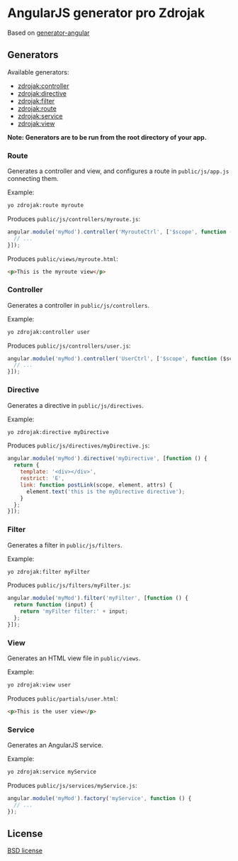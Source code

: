 # AngularJS generator pro Zdrojak

Based on [generator-angular](https://github.com/yeoman/generator-angular/)

## Generators

Available generators:

* [zdrojak:controller](#controller)
* [zdrojak:directive](#directive)
* [zdrojak:filter](#filter)
* [zdrojak:route](#route)
* [zdrojak:service](#service)
* [zdrojak:view](#view)

**Note: Generators are to be run from the root directory of your app.**

### Route
Generates a controller and view, and configures a route in `public/js/app.js` connecting them.

Example:
```bash
yo zdrojak:route myroute
```

Produces `public/js/controllers/myroute.js`:
```javascript
angular.module('myMod').controller('MyrouteCtrl', ['$scope', function ($scope) {
  // ...
}]);
```

Produces `public/views/myroute.html`:
```html
<p>This is the myroute view</p>
```

### Controller
Generates a controller in `public/js/controllers`.

Example:
```bash
yo zdrojak:controller user
```

Produces `public/js/controllers/user.js`:
```javascript
angular.module('myMod').controller('UserCtrl', ['$scope', function ($scope) {
  // ...
}]);
```
### Directive
Generates a directive in `public/js/directives`.

Example:
```bash
yo zdrojak:directive myDirective
```

Produces `public/js/directives/myDirective.js`:
```javascript
angular.module('myMod').directive('myDirective', [function () {
  return {
    template: '<div></div>',
    restrict: 'E',
    link: function postLink(scope, element, attrs) {
      element.text('this is the myDirective directive');
    }
  };
}]);
```

### Filter
Generates a filter in `public/js/filters`.

Example:
```bash
yo zdrojak:filter myFilter
```

Produces `public/js/filters/myFilter.js`:
```javascript
angular.module('myMod').filter('myFilter', [function () {
  return function (input) {
    return 'myFilter filter:' + input;
  };
}]);
```

### View
Generates an HTML view file in `public/views`.

Example:
```bash
yo zdrojak:view user
```

Produces `public/partials/user.html`:
```html
<p>This is the user view</p>
```

### Service
Generates an AngularJS service.

Example:
```bash
yo zdrojak:service myService
```

Produces `public/js/services/myService.js`:
```javascript
angular.module('myMod').factory('myService', function () {
  // ...
});
```

## License

[BSD license](http://opensource.org/licenses/bsd-license.php)



